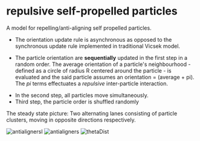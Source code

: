 # repulsive self-propelled particles
A model for repelling/anti-aligning self propelled particles. 
- The orientation update rule is asynchronous as opposed to the synchronous update rule implemented in traditional Vicsek model. 
* The particle orientation are **sequentially** updated in the first step in a random order. The average orientation of a particle's neighbourhood - defined as a circle of radius R centered around the particle - is evaluated and the said particle assumes an orientation = (average + pi). The *pi* terms effectuates a *repulsive* inter-particle interaction.
+ In the second step, all particles move simultaneously.
+ Third step, the particle order is shuffled randomly

The steady state picture:
  Two alternating lanes consisting of particle clusters, moving in opposite directions respectively.
  
![antialignersI](https://user-images.githubusercontent.com/103419553/211536292-5a4184bd-49ff-4389-aa71-d00d3d203d9f.png)
![antialigners](https://user-images.githubusercontent.com/103419553/211529382-aad67015-0c1c-46af-ba1a-b7a62d930ba8.png)
![thetaDist](https://user-images.githubusercontent.com/103419553/211529409-d5d69e85-4f68-4f91-badb-c51089e6561d.png)
